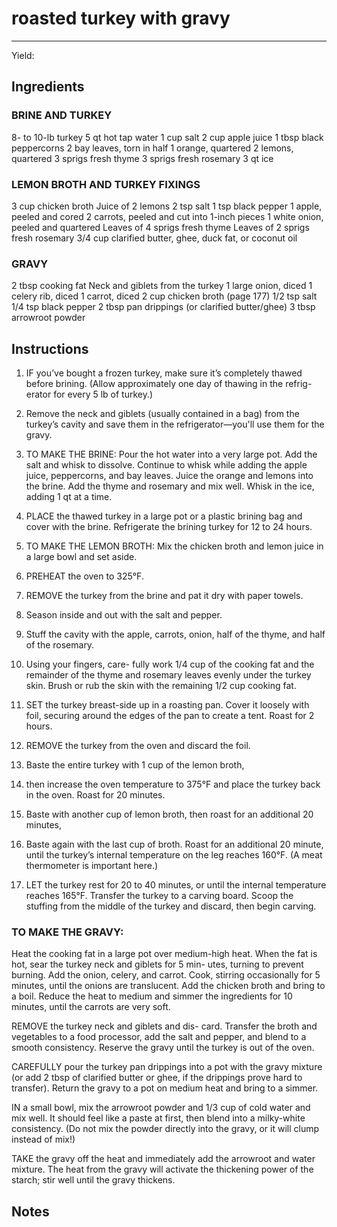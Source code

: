 # roasted turkey with gravy
---
Yield: 

## Ingredients
### BRINE AND TURKEY
8- to 10-lb turkey
5 qt hot tap water
1 cup salt
2 cup apple juice
1 tbsp black peppercorns
2 bay leaves, torn in half
1 orange, quartered
2 lemons, quartered
3 sprigs fresh thyme
3 sprigs fresh rosemary
3 qt ice

### LEMON BROTH AND TURKEY FIXINGS
3 cup chicken broth
Juice of 2 lemons
2 tsp salt
1 tsp black pepper
1 apple, peeled and cored
2 carrots, peeled and cut into 1-inch pieces
1 white onion, peeled and quartered
Leaves of 4 sprigs fresh thyme
Leaves of 2 sprigs fresh rosemary
3/4 cup clarified butter, ghee, duck fat, or coconut oil


### GRAVY
2 tbsp cooking fat
Neck and giblets from the turkey
1 large onion, diced
1 celery rib, diced
1 carrot, diced
2 cup chicken broth (page 177)
1/2 tsp salt
1/4 tsp black pepper
2 tbsp pan drippings (or clarified butter/ghee)
3 tbsp arrowroot powder

## Instructions
1. IF you’ve bought a frozen turkey, make sure
it’s completely thawed before brining. (Allow
approximately one day of thawing in the refrig-
erator for every 5 lb of turkey.) 
2. Remove the
neck and giblets (usually contained in a bag)
from the turkey’s cavity and save them in the
refrigerator—you'll use them for the gravy.
3. TO MAKE THE BRINE: Pour the hot water
into a very large pot. Add the salt and whisk to
dissolve. Continue to whisk while adding the
apple juice, peppercorns, and bay leaves. Juice
the orange and lemons into the brine. Add the
thyme and rosemary and mix well. Whisk in the
ice, adding 1 qt at a time.
4. PLACE the thawed turkey in a large pot or a
plastic brining bag and cover with the brine.
Refrigerate the brining turkey for 12 to 24 hours.
5. TO MAKE THE LEMON BROTH:
Mix the
chicken broth and lemon juice in a large bowl
and set aside.
6. PREHEAT the oven to 325°F.
7. REMOVE the turkey from the brine and pat it
dry with paper towels.
8.  Season inside and out
with the salt and pepper. 
9. Stuff the cavity with
the apple, carrots, onion, half of the thyme, and
half of the rosemary. 
10. Using your fingers, care-
fully work 1/4 cup of the cooking fat and the
remainder of the thyme and rosemary leaves
evenly under the turkey skin. Brush or rub the
skin with the remaining 1/2 cup cooking fat.

11. SET the turkey breast-side up in a roasting pan.
Cover it loosely with foil, securing around the
edges of the pan to create a tent. Roast for 2 hours.
12. REMOVE the turkey from the oven and discard
the foil. 
13. Baste the entire turkey with 1 cup of the
lemon broth,
14. then increase the oven temperature
to 375°F and place the turkey back in the oven.
Roast for 20 minutes.
15. Baste with another cup of
lemon broth, then roast for an additional 20 minutes,

16. Baste again with the last cup of broth. Roast
for an additional 20 minute, until the turkey’s
internal temperature on the leg reaches 160°F.
(A meat thermometer is important here.)


17. LET the turkey rest for 20 to 40 minutes, or
until the internal temperature reaches 165°F.
Transfer the turkey to a carving board. Scoop
the stuffing from the middle of the turkey and
discard, then begin carving.

### TO MAKE THE GRAVY:
Heat the cooking fat in
a large pot over medium-high heat. When the fat
is hot, sear the turkey neck and giblets for 5 min-
utes, turning to prevent burning. Add the onion,
celery, and carrot. Cook, stirring occasionally for
5 minutes, until the onions are translucent. Add
the chicken broth and bring to a boil. Reduce the
heat to medium and simmer the ingredients for
10 minutes, until the carrots are very soft.

REMOVE the turkey neck and giblets and dis-
card. Transfer the broth and vegetables to a food
processor, add the salt and pepper, and blend to
a smooth consistency. Reserve the gravy until
the turkey is out of the oven.

CAREFULLY pour the turkey pan drippings
into a pot with the gravy mixture (or add
2 tbsp of clarified butter or ghee, if the
drippings prove hard to transfer). Return the
gravy to a pot on medium heat and bring to a
simmer.

IN a small bowl, mix the arrowroot powder and
1/3 cup of cold water and mix well. It should feel
like a paste at first, then blend into a milky-white
consistency. (Do not mix the powder directly
into the gravy, or it will clump instead of mix!)

TAKE the gravy off the heat and immediately
add the arrowroot and water mixture. The heat
from the gravy will activate the thickening
power of the starch; stir well until the gravy
thickens.

## Notes






